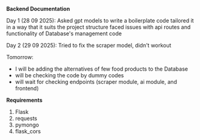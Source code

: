 **Backend Documentation**

Day 1 (28 09 2025):
Asked gpt models to write a boilerplate code
tailored it in a way that it suits the project structure
faced issues with api routes and functionality of Database's management code

Day 2 (29 09 2025):
Tried to fix the scraper model, didn't workout


Tomorrow:
* I will be adding the alternatives of few food products to the Database
* will be checking the code by dummy codes
* will wait for checking endpoints (scraper module, ai module, and frontend) 

**Requirements**
1. Flask
2. requests
3. pymongo
4. flask_cors